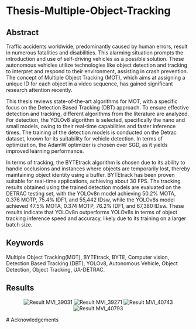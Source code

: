# Thesis-Multiple-Object-Tracking

## Abstract
Traffic accidents worldwide, predominantly caused by human errors, result in numerous fatalities and disabilities. This alarming situation prompts the introduction and use of self-driving vehicles as a possible solution. These autonomous vehicles utilize technologies like object detection and tracking to interpret and respond to their environment, assisting in crash prevention. The concept of Multiple Object Tracking (MOT), which aims at assigning a unique ID for each object in a video sequence, has gained significant research attention recently.

This thesis reviews state-of-the-art algorithms for MOT, with a specific focus on the Detection Based Tracking (DBT) approach. To ensure effective detection and tracking, different algorithms from the literature are analyzed. For detection, the YOLOv8 algorithm is selected, specifically the nano and small models, owing to their real-time capabilities and faster inference times. The training of the detection models is conducted on the Detrac dataset, known for its suitability for vehicle detection. In terms of optimization, the AdamW optimizer is chosen over SGD, as it yields improved learning performance.

In terms of tracking, the BYTEtrack algorithm is chosen due to its ability to handle occlusions and instances where objects are temporarily lost, thereby maintaining object identity using a buffer. BYTEtrack has been proven suitable for real-time applications, achieving about 30 FPS. The tracking results obtained using the trained detection models are evaluated on the DETRAC testing set, with the YOLOv8n model achieving 50.2% MOTA, 0.376 MOTP, 75.4% IDF1, and 55,442 IDsw, while the YOLOv8s model achieved 47.5% MOTA, 0.374 MOTP, 76.2% IDF1, and 67,380 IDsw. These results indicate that YOLOv8n outperforms YOLOv8s in terms of object tracking inference speed and accuracy, likely due to its training on a larger batch size.

## Keywords
Multiple Object Tracking(MOT), BYTEtrack, BYTE, Computer vision, Detection Based Tracking (DBT), YOLOv8, Autonomous Vehicle, Object Detection, Object Tracking, UA-DETRAC.

## Results
<p align="center">
  <img src="https://github.com/munir-fati-haji/Thesis-Multiple-Object-Tracking/blob/main/results/videos/MVI_39031.gif" alt="Result MVI_39031">
  <img src="https://github.com/munir-fati-haji/Thesis-Multiple-Object-Tracking/blob/main/results/videos/MVI_39271.gif" alt="Result MVI_39271">
  <img src="https://github.com/munir-fati-haji/Thesis-Multiple-Object-Tracking/blob/main/results/videos/MVI_40743.gif" alt="Result MVI_40743">
  <img src="https://github.com/munir-fati-haji/Thesis-Multiple-Object-Tracking/blob/main/results/videos/MVI_40793.gif" alt="Result MVI_40793">

</p>
# Acknowledgements


